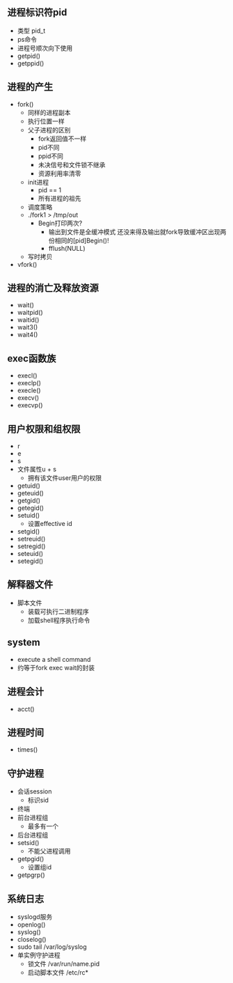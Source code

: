 ## 进程标识符pid
- 类型 pid_t
- ps命令
- 进程号顺次向下使用
- getpid()
- getppid()

## 进程的产生
- fork()
  - 同样的进程副本
  - 执行位置一样
  - 父子进程的区别
    - fork返回值不一样
    - pid不同
    - ppid不同
    - 未决信号和文件锁不继承
    - 资源利用率清零
  - init进程
    - pid == 1
    - 所有进程的祖先
  - 调度策略
  - ./fork1 > /tmp/out
    - Begin打印两次?
      - 输出到文件是全缓冲模式 还没来得及输出就fork导致缓冲区出现两份相同的[pid]Begin()!
      - fflush(NULL)
  - 写时拷贝
- vfork()


## 进程的消亡及释放资源
- wait()
- waitpid()
- waitid()
- wait3()
- wait4()

## exec函数族
- execl()
- execlp()
- execle()
- execv()
- execvp()
## 用户权限和组权限
- r
- e
- s
- 文件属性u + s
  - 拥有该文件user用户的权限
- getuid()
- geteuid()
- getgid()
- getegid()
- setuid()
  - 设置effective id
- setgid()
- setreuid()
- setregid()
- seteuid()
- setegid()

## 解释器文件
- 脚本文件
  - 装载可执行二进制程序
  - 加载shell程序执行命令

## system
- execute a shell command
- 约等于fork exec wait的封装

## 进程会计
- acct()

## 进程时间
- times()

## 守护进程
- 会话session
  - 标识sid
- 终端
- 前台进程组
  - 最多有一个
- 后台进程组
- setsid()
  - 不能父进程调用
- getpgid()
  - 设置组id
- getpgrp()

## 系统日志
- syslogd服务
- openlog()
- syslog()
- closelog()
- sudo tail /var/log/syslog
- 单实例守护进程
  - 锁文件 /var/run/name.pid
  - 启动脚本文件 /etc/rc*